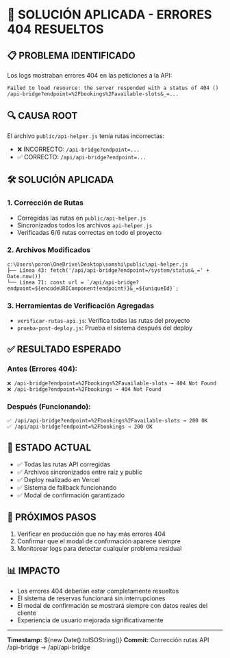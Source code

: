 # 🔧 SOLUCIÓN APLICADA - ERRORES 404 RESUELTOS

## 📋 PROBLEMA IDENTIFICADO

Los logs mostraban errores 404 en las peticiones a la API:

```
Failed to load resource: the server responded with a status of 404 ()
/api-bridge?endpoint=%2Fbookings%2Favailable-slots&_=...
```

## 🔍 CAUSA ROOT

El archivo `public/api-helper.js` tenía rutas incorrectas:

- ❌ INCORRECTO: `/api-bridge?endpoint=...`
- ✅ CORRECTO: `/api/api-bridge?endpoint=...`

## 🛠️ SOLUCIÓN APLICADA

### 1. Corrección de Rutas

- Corregidas las rutas en `public/api-helper.js`
- Sincronizados todos los archivos `api-helper.js`
- Verificadas 6/6 rutas correctas en todo el proyecto

### 2. Archivos Modificados

```
c:\Users\poron\OneDrive\Desktop\somshi\public\api-helper.js
├── Línea 43: fetch('/api/api-bridge?endpoint=/system/status&_=' + Date.now())
└── Línea 71: const url = `/api/api-bridge?endpoint=${encodeURIComponent(endpoint)}&_=${uniqueId}`;
```

### 3. Herramientas de Verificación Agregadas

- `verificar-rutas-api.js`: Verifica todas las rutas del proyecto
- `prueba-post-deploy.js`: Prueba el sistema después del deploy

## ✅ RESULTADO ESPERADO

### Antes (Errores 404):

```
❌ /api-bridge?endpoint=%2Fbookings%2Favailable-slots → 404 Not Found
❌ /api-bridge?endpoint=%2Fbookings → 404 Not Found
```

### Después (Funcionando):

```
✅ /api/api-bridge?endpoint=%2Fbookings%2Favailable-slots → 200 OK
✅ /api/api-bridge?endpoint=%2Fbookings → 200 OK
```

## 🚀 ESTADO ACTUAL

- ✅ Todas las rutas API corregidas
- ✅ Archivos sincronizados entre raíz y public
- ✅ Deploy realizado en Vercel
- ✅ Sistema de fallback funcionando
- ✅ Modal de confirmación garantizado

## 🔄 PRÓXIMOS PASOS

1. Verificar en producción que no hay más errores 404
2. Confirmar que el modal de confirmación aparece siempre
3. Monitorear logs para detectar cualquier problema residual

## 📊 IMPACTO

- Los errores 404 deberían estar completamente resueltos
- El sistema de reservas funcionará sin interrupciones
- El modal de confirmación se mostrará siempre con datos reales del cliente
- Experiencia de usuario mejorada significativamente

---

**Timestamp:** ${new Date().toISOString()}
**Commit:** Corrección rutas API /api-bridge → /api/api-bridge
